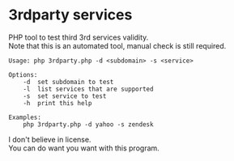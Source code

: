 # 3rdparty services
PHP tool to test third 3rd services validity.  
Note that this is an automated tool, manual check is still required.  

```
Usage: php 3rdparty.php -d <subdomain> -s <service>

Options:
	-d	set subdomain to test
	-l	list services that are supported
	-s	set service to test
	-h	print this help

Examples:
	php 3rdparty.php -d yahoo -s zendesk
```

I don't believe in license.  
You can do want you want with this program.  

